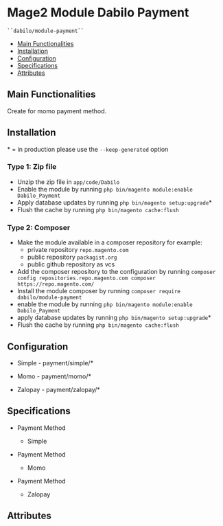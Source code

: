 # Mage2 Module Dabilo Payment

    ``dabilo/module-payment``

 - [Main Functionalities](#markdown-header-main-functionalities)
 - [Installation](#markdown-header-installation)
 - [Configuration](#markdown-header-configuration)
 - [Specifications](#markdown-header-specifications)
 - [Attributes](#markdown-header-attributes)


## Main Functionalities
Create for momo payment method.

## Installation
\* = in production please use the `--keep-generated` option

### Type 1: Zip file

 - Unzip the zip file in `app/code/Dabilo`
 - Enable the module by running `php bin/magento module:enable Dabilo_Payment`
 - Apply database updates by running `php bin/magento setup:upgrade`\*
 - Flush the cache by running `php bin/magento cache:flush`

### Type 2: Composer

 - Make the module available in a composer repository for example:
    - private repository `repo.magento.com`
    - public repository `packagist.org`
    - public github repository as vcs
 - Add the composer repository to the configuration by running `composer config repositories.repo.magento.com composer https://repo.magento.com/`
 - Install the module composer by running `composer require dabilo/module-payment`
 - enable the module by running `php bin/magento module:enable Dabilo_Payment`
 - apply database updates by running `php bin/magento setup:upgrade`\*
 - Flush the cache by running `php bin/magento cache:flush`


## Configuration

 - Simple - payment/simple/*

 - Momo - payment/momo/*

 - Zalopay - payment/zalopay/*


## Specifications

 - Payment Method
	- Simple

 - Payment Method
	- Momo

 - Payment Method
	- Zalopay


## Attributes



